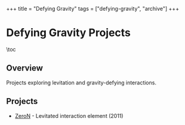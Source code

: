 +++
title = "Defying Gravity"
tags = ["defying-gravity", "archive"]
+++

# Defying Gravity Projects

\toc

## Overview

Projects exploring levitation and gravity-defying interactions.

## Projects

* [ZeroN](/projects/defying-gravity/zeron/) - Levitated interaction element (2011)